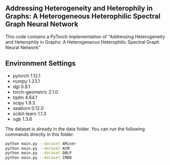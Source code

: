 ## Addressing Heterogeneity and Heterophily in Graphs: A Heterogeneous Heterophilic Spectral Graph Neural Network
This code contains a PyTorch implementation of "Addressing Heterogeneity and Heterophily in Graphs: A Heterogeneous Heterophilic Spectral Graph Neural Network"
## Environment Settings
- pytorch 1.12.1
- numpy 1.23.1
- dgl 0.9.1
- torch-geometric 2.1.0
- tqdm 4.64.1
- scipy 1.9.3
- seaborn 0.12.0
- scikit-learn 1.1.3
- ogb 1.3.6
  
The dataset is already in the data folder. You can run the following commands directly in this folder. 
```sh
python main.py --dataset AMiner
python main.py --dataset ACM
python main.py --dataset DBLP
python main.py --dataset IMDB
```
